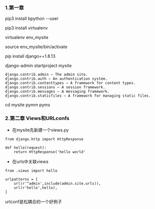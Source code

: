 ### 1.第一章
pip3 install bpython --user

pip3 install virtualenv

virtualenv env_mysite

source env_mysite/bin/activate

pip install django==1.8.13

django-admin startproject mysite

```
django.contrib.admin – The admin site.
django.contrib.auth – An authentication system.
django.contrib.contenttypes – A framework for content types.
django.contrib.sessions – A session framework.
django.contrib.messages – A messaging framework.
django.contrib.staticfiles – A framework for managing static files.
```

cd mysite
pymm
pyms

### 2.第二章 Views和URLconfs

- 在mysite先新建一个views.py
```
from django.http import HttpResponse

def hello(request):
    return HttpResponse('hello world'
```

- 在urls中关联views
```
from .views import hello

urlpatterns = [
    url(r'^admin',include(admin.site.urls)),
    url(r'hello',hello),
]
```

urlconf是松耦合的一个好例子


